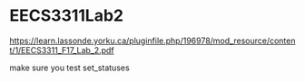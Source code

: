 # EECS3311Lab2
https://learn.lassonde.yorku.ca/pluginfile.php/196978/mod_resource/content/1/EECS3311_F17_Lab_2.pdf

make sure you test set_statuses
